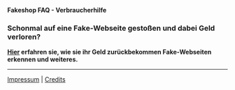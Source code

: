 **Fakeshop FAQ - Verbraucherhilfe**
### Schonmal auf eine Fake-Webseite gestoßen und dabei Geld verloren?
**[Hier](https://mrahmalo.github.io/fakeshop-faq/faq) erfahren sie, wie sie ihr Geld zurückbekommen Fake-Webseiten erkennen und weiteres.**

-------------------------------------------------------------------------------------------------------------------------------

[Impressum](https://mrahmalo.github.io/fakeshop-faq/impressum) | [Credits](https://mrahmalo.gihub.io/fakeshop.faq/credits)
